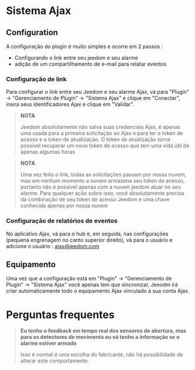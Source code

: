 # Sistema Ajax

## Configuration

A configuração do plugin é muito simples e ocorre em 2 passos : 

- Configurando o link entre seu jeedom e seu alarme
- adição de um compartilhamento de e-mail para relatar eventos 

### Configuração de link 

Para configurar o link entre seu Jeedom e seu alarme Ajax, vá para "Plugin" -> "Gerenciamento de Plugin" -> "Sistema Ajax" e clique em "Conectar", insira seus identificadores Ajax e clique em "Validar".

>**NOTA**
>
> Jeedom absolutamente não salva suas credenciais Ajax, é apenas uma usada para a primeira solicitação ao Ajax e para ter o token de acesso e o token de atualização. O token de atualização torna possível recuperar um novo token de acesso que tem uma vida útil de apenas algumas horas

>**NOTA**
>
> Uma vez feito o link, todas as solicitações passam por nossa nuvem, mas em nenhum momento a nuvem armazena seu token de acesso, portanto não é possível apenas com a nuvem jeedom atuar no seu alarme. Para qualquer ação sobre isso, você absolutamente precisa da combinação de seu token de acesso Jeedom e uma chave conhecida apenas por nossa nuvem 

### Configuração de relatórios de eventos

No aplicativo Ajax, vá para o hub e, em seguida, nas configurações (pequena engrenagem no canto superior direito), vá para o usuário e adicione o usuário : ajax@jeedom.com 

## Equipamento 

Uma vez que a configuração está em "Plugin" -> "Gerenciamento de Plugin" -> "Sistema Ajax" você apenas tem que sincronizar, Jeeodm irá criar automaticamente todo o equipamento Ajax vinculado à sua conta Ajax. 


# Perguntas frequentes 

>**Eu tenho o feedback em tempo real dos sensores de abertura, mas para os detectores de movimento eu só tenho a informação se o alarme estiver armado**
>
>Isso é normal é uma escolha do fabricante, não há possibilidade de alterar este comportamento.



